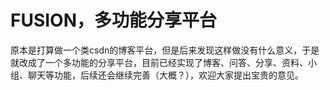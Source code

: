 # FUSION，多功能分享平台
原本是打算做一个类csdn的博客平台，但是后来发现这样做没有什么意义，于是就改成了一个多功能的分享平台，目前已经实现了博客、问答、分享、资料、小组、聊天等功能，后续还会继续完善（大概？），欢迎大家提出宝贵的意见。